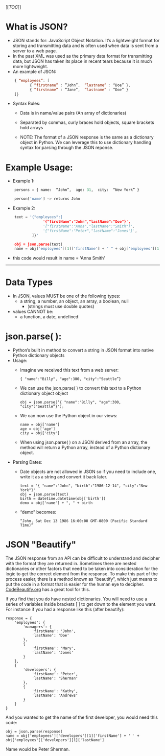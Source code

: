 
[[_TOC_]]

# What is JSON?

- JSON stands for: JavaScript Object Notation.  It’s a lightweight format for storing and transmitting data and is often used when data is sent from a server to a web page.
- In the past XML was used as the primary data format for transmitting data, but JSON has taken its place in recent tears because it is much more lightweight.
- An example of JSON: 

      
```js
    { “employees”: [
           { “firstname” : ”John”,  “lastname” : “Doe” },
           { “firstname” : ”Jane”,  “lastname” : “Doe” }
    ]}
```


- Syntax Rules:
  - Data is in name/value pairs (An array of dictionaries)
  - Separated by commas, curly braces hold objects, square brackets hold arrays

  - NOTE: The format of a JSON response is the same as a dictionary object in Python. We can leverage this to use dictionary handling syntax for parsing through the JSON reponse.

# Example Usage:

- Example 1:

      
```python
    persons = { name:  “John”,  age: 31,  city:  “New York” }

    person['name'] —> returns John
```


- Example 2:

      
```python
    text = '{"employees":[
                 '{"firstName":"John","lastName":"Doe"}',
                 '{"firstName":"Anna","lastName":"Smith"}', 
                 '{"firstName":"Peter","lastName":"Jones"}',
            ]}'

    obj = json.parse(text)
    name = obj['employees'][1]['firstName'] + " " + obj['employees'][1]['lastName']
```


  - this code would result in name = 'Anna Smith'
---
# Data Types

- In JSON, values MUST be one of the following types:
  - a string, a number, an object, an array, a boolean, null
    - (strings must use double quotes)
- values CANNOT be:
  - a function, a date, undefined

# json.parse( ):

- Python’s built in method to convert a string in JSON format into native Python dictionary objects
- Usage:
  - Imagine we received this text from a web server:

        { "name":"Billy", "age":300, "city":"Seattle”}

  - We can use the json.parse( ) to convert this text to a Python dictionary object object

        obj = json.parse(‘{ "name":"Billy", "age":300, “city":"Seattle”}');

  - We can now use the Python object in our views:

        name = obj['name']
        age = obj['age']
        city = obj['city']

   - When using json.parse( ) on a JSON derived from an array, the method will return a Python array, instead of a Python dictionary object. 
- Parsing Dates:
   - Date objects are not allowed in JSON so if you need to include one, write it as a string and convert it back later.

         text = '{ "name":"John", "birth":"1986-12-14", "city":"New York"}'
         obj = json.parse(text)
         birth = datetime.datetime(obj['birth'])
         demo = obj['name'] + ", " + birth

    - “demo” becomes: 

          “John, Sat Dec 13 1986 16:00:00 GMT-0800 (Pacific Standard Time)”

# JSON "Beautify"
The JSON response from an API can be difficult to understand and decipher with the format they are returned in. Sometimes there are nested dictionaries or other factors that need to be taken into consideration for the logic to get the correct element from the response. To make this part of the process easier, there is a method known as "beautify", which just means to put the code in a format that is easier for the human eye to decipher. [CodeBeautify.org](https://codebeautify.org/python-formatter-beautifier) has a great tool for this. 

If you find that you do have nested dictionaries. You will need to use a series of variables inside brackets [ ] to get down to the element you want. For instance if you had a response like this (after beautify):

    response = {
        'employees': {
            'managers': {
                'firstName': 'John',
                'lastName': 'Doe'
            },
            {
                'firstName': 'Mary',
                'lastName': 'Jones'
            }
        },
        {
            'developers': {
                'firstName': 'Peter',
                'lastName': 'Sherman'
            },
            {
                'firstName': 'Kathy',
                'lastName': 'Andrews'
            }
        }
    }
And you wanted to get the name of the first developer, you would need this code:

    obj = json.parse(response)
    name = obj['employees']['developers'][1]['firstName'] + ' ' + obj['employees']['developers'][1]['lastName']

Name would be Peter Sherman.
    